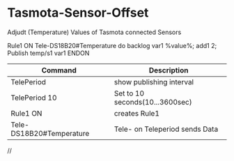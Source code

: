 # Tasmota-Sensor-Offset
Adjudt (Temperature) Values of Tasmota connected Sensors

Rule1 ON Tele-DS18B20#Temperature do backlog var1 %value%; add1 2;  Publish temp/s1 var1 ENDON

Command | Description
------- | -----------
TelePeriod | show publishing interval
TelePeriod  10 | Set to 10 seconds(10...3600sec)
Rule1 ON | creates Rule1
Tele-DS18B20#Temperature | Tele- on Teleperiod sends Data

//
